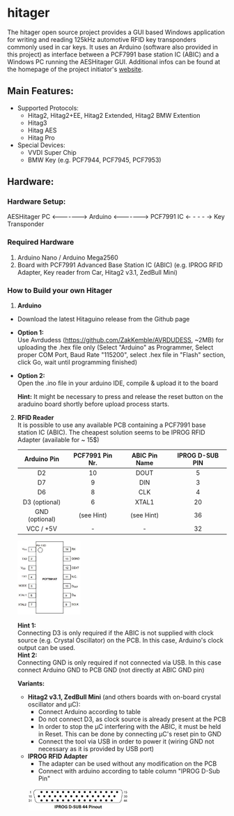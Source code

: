 # hitager
The hitager open source project provides a GUI based Windows application for writing and reading 125kHz automotive RFID key transponders commonly used in car keys. It uses an Arduino (software also provided in this project) as interface between a PCF7991 base station IC (ABIC) and a Windows PC running the AESHitager GUI.
Additional infos can be found at the homepage of the project initiator's [website](https://kivijakola.fi/projektit/2021/01/27/hitag-open-source-tool/).

## Main Features:
- Supported Protocols:
  - Hitag2, Hitag2+EE, Hitag2 Extended, Hitag2 BMW Extention
  - Hitag3
  - Hitag AES
  - Hitag Pro
- Special Devices:
  - VVDI Super Chip
  - BMW Key (e.g. PCF7944, PCF7945, PCF7953)

## Hardware:
### Hardware Setup:
AESHitager PC <-------> Arduino <-------> PCF7991 IC <- - - - -> Key Transponder

### Required Hardware
1. Arduino Nano / Arduino Mega2560
2. Board with PCF7991 Advanced Base Station IC (ABIC) (e.g. IPROG RFID Adapter, Key reader from Car, Hitag2 v3.1, ZedBull Mini)

### How to Build your own Hitager  

1. **Arduino**  
  - Download the latest Hitaguino release from the Github page
  - **Option 1:**   
    Use Avrdudess (https://github.com/ZakKemble/AVRDUDESS, ~2MB) for uploading the .hex file only (Select "Arduino" as Programmer, Select proper COM Port, Baud Rate "115200", select .hex file in "Flash" section, click Go, wait until programming finished)
 
   - **Option 2:**   
   Open the .ino file in your arduino IDE, compile & upload it to the board  
     
      **Hint:** It might be necessary to press and release the reset button on the araduino board shortly before upload process starts.

2. **RFID Reader**  
   It is possible to use any available PCB containing a PCF7991 base station IC (ABIC). The cheapest solution seems to be IPROG RFID Adapter (available for ~ 15$)
   
   | Arduino Pin  | PCF7991 Pin Nr. | ABIC Pin Name | IPROG D-SUB PIN |
   | :------------: | :----------: | :-----------: | :-------------: |
   |        D2      |      10      |       DOUT    |         5       |
   |        D7      |       9      |       DIN     |         3       |
   |        D6      |       8      |       CLK     |         4       |
   |  D3 (optional) |       6      |      XTAL1    |        20       |
   | GND (optional) |  (see Hint)  |   (see Hint)  |        36       |
   |   VCC / +5V    |      -       |        -      |        32       |
   
   <img src="/documentation/PCF7991_Footprint.JPG" width=30% height=30%>
   
   **Hint 1:**  
   Connecting D3 is only required if the ABIC is not supplied with clock source (e.g. Crystal Oscillator) on the PCB. In this case, Arduino's clock output can be used.  
   **Hint 2:**  
   Connecting GND is only required if not connected via USB. In this case connect Arduino GND to PCB GND (not directly at ABIC GND pin)
   
   **Variants:**
    - **Hitag2 v3.1, ZedBull Mini** (and others boards with on-board crystal oscillator and µC):  
      - Connect Arduino according to table
      - Do not connect D3, as clock source is already present at the PCB
      - In order to stop the µC interfering with the ABIC, it must be held in Reset. This can be done by connecting µC's reset pin to GND
      - Connect the tool via USB in order to power it (wiring GND not necessary as it is provided by USB port)
    - **IPROG RFID Adapter**
      - The adapter can be used without any modification on the PCB
      - Connect with arduino according to table column "IPROG  D-Sub Pin"   <br>
      <br>      
      <img src="/documentation/D_SUB_44_IPROG_Connector.jpg" width=50% height=50%>
